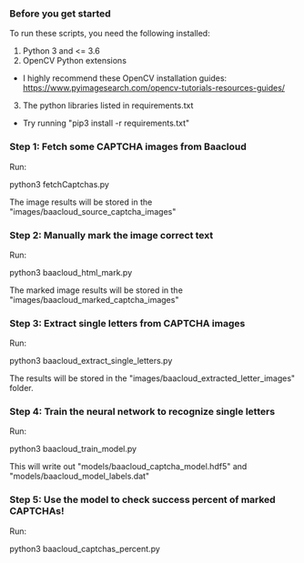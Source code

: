 ### Before you get started

To run these scripts, you need the following installed:

1. Python 3 and <= 3.6
2. OpenCV Python extensions
 - I highly recommend these OpenCV installation guides: 
   https://www.pyimagesearch.com/opencv-tutorials-resources-guides/ 
3. The python libraries listed in requirements.txt
 - Try running "pip3 install -r requirements.txt"

### Step 1: Fetch some CAPTCHA images from Baacloud
Run:

python3 fetchCaptchas.py

The image results will be stored in the "images/baacloud_source_captcha_images"

### Step 2: Manually mark the image correct text
Run:

python3 baacloud_html_mark.py

The marked image results will be stored in the "images/baacloud_marked_captcha_images"

### Step 3: Extract single letters from CAPTCHA images

Run:

python3 baacloud_extract_single_letters.py

The results will be stored in the "images/baacloud_extracted_letter_images" folder.


### Step 4: Train the neural network to recognize single letters

Run:

python3 baacloud_train_model.py

This will write out "models/baacloud_captcha_model.hdf5" and "models/baacloud_model_labels.dat"


### Step 5: Use the model to check success percent of marked CAPTCHAs!

Run: 

python3 baacloud_captchas_percent.py